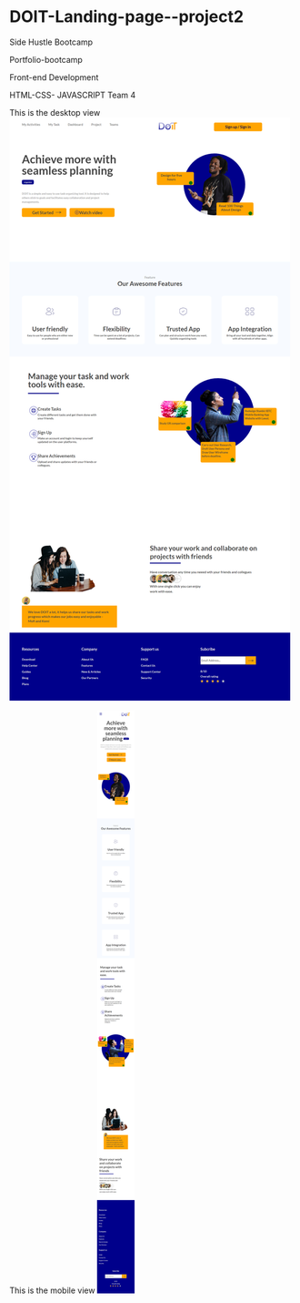 # DOIT-Landing-page--project2

Side Hustle Bootcamp 

Portfolio-bootcamp

Front-end Development

HTML-CSS- JAVASCRIPT
Team 4

This is the desktop view
![](DOIT-Task-Organizing-Tool-desktop.png)

This is the mobile view
![](DOIT-Task-Organizing-Tool-mobile.png)
